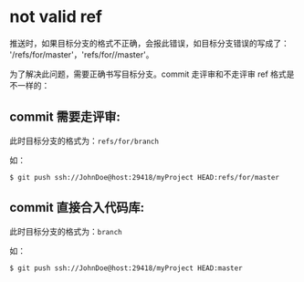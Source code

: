 # not valid ref

推送时，如果目标分支的格式不正确，会报此错误，如目标分支错误的写成了： '/refs/for/master'，'refs/for//master'。

为了解决此问题，需要正确书写目标分支。commit 走评审和不走评审 ref 格式是不一样的：


## commit 需要走评审:

此时目标分支的格式为：`refs/for/branch` 

如：

```
$ git push ssh://JohnDoe@host:29418/myProject HEAD:refs/for/master
```


## commit 直接合入代码库:

此时目标分支的格式为：`branch` 

如：
```
$ git push ssh://JohnDoe@host:29418/myProject HEAD:master
```



